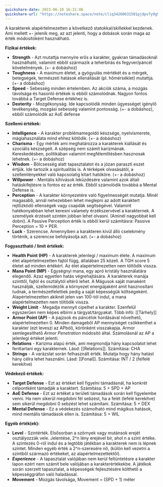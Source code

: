 ```yaml
---
quickshare-date: 2023-06-10 16:21:06
quickshare-url: "https://noteshare.space/note/cliq34260631501pjdpv7y9g9#ZGlNgdehNP+aTNiWjFUm+8nfrwlblpbYZAL53vcyn+w"
---
```

A karakterek alapértelmezetten a következő statokkal/skillekkel kezdenek. Ami mellett +- jelenik meg, az azt jelenti, hogy a dobások során maga az érték módosítóként használható.

**Fizikai értékek:**
- **Strength** - Azt mutattja mennyire erős a karakter, gyakran támadásoknál használható, valamint ebből származik a teherbírás és fegyver/páncél követelmények. (+- a dobáshoz)
- **Toughness** - A maximum életet, a gyógyulás mértékét és a mérgek, betegségek, természeti hatások ellenállását (pl. hőmérséklet) mutattja. (+- a dobáshoz)
- **Speed** - Sebesség minden értelemben. Az akciók száma, a mozgás távolsága és hasonló értékek is ebből számolódnak. Nagyon fontos továbbá a Target Defense értékhez is.
- **Dexterity** - Mozgékonyság. Ide kapcsolódik minden ügyességet igénylő tevékenység, mozgási sebesség valamint pontosság. (+- a dobáshoz), ebből számolódik az AoE defense

**Szellemi értékek:**
- **Intelligence** - A karakter problémamegoldó készsége, nyelvismerete, mágiahasználata mind ehhez kötődik. (+- a dobáshoz)
- **Charisma** - Egy mérték ami meghatározza a karakterek kiállását és szociális készségeit. A szépség nem számít karizmának. Kereskedésben, politikában valamint megfélemlítésben hasznosak lehetnek. (+- a dobáshoz)
- **Wisdom** - Bölcsesség alatt tapasztalatot és a józan paraszti eszet értjük. Ide tartozik a spiritualitás is. A térképek olvasásától, a szellemlényekkel való kapcsolatig kitart hatóköre. (+- a dobáshoz)
- **Willpower** - Mentális kihívások leküzdésére valamint azok általi hatáskifejtésre is fontos ez az érték. Ebből számolódik továbbá a Mental Defense is.
- **Perception** - A karakter környezetére való figyelmességét mutatja. Minél magasabb, annál nehezebben lehet meglepni az adott karaktert rejtőzködő ellenségek vagy csapdák segítségével. Valamint hatékonyabban lehet keresni valamely érzékszervével a karakternek. A személyek érzéseit szintén jobban lehet olvasni. (Aminél nagyobbat kell dobni). A Passive Perception érték is ebből kerül számításra: Passive Perception = 10 + PER.
- **Luck** - Szerencse. Amennyiben a karakteren kívül álló cselekmény történik, a szerencse befolyásolja azt. (+- a dobáshoz)

**Fogyasztható / limit értékek:**
- **Health Point (HP)** - A karakterek jelenlegi / maximum élete. A maximum élet alapértelmezetten fajtól függ, általában 25 közeli. A TGH score 5 életet ad minden értékért. Az élet alapértelmezetten nem töltődik vissza.
- **Mana Point (MP)** - Egységnyi mana, egy apró kristály használatára elegendő. Azaz egyetlen hatás végrehajtására. A karakterek manája szinttől, fajtól és osztálytól eltérő lehet. A Mágusok saját manaként használják, szellemidézők a környezet energiájaként amit hasznosítani tudnak, a természetfelettiek pedig a saját képességük költségeként. Alapértelmezetten akiknél jelen van 100-tól indul, a mana alapértelmezetten nem töltődik vissza.
- **Weight Limit** - Megadja mennyit cipelhet a karakter. Ezenfelül egyszerűen nem képes elbírni a tárgyat/tárgyakat. Több infó: [[Tárhely]]
- **Armor Point (AP)** - A pajzsok és páncélok hordásával növelhető,  alapértelmezetten 0. Minden damageből AP mennyiséget csökkenthet a karakter (ezt leveszi az APból), körönként visszakapja. Armor semlegesíthető *Armor Penetration* módosító által. Számolásnál az AP a jelenlegi értéket jelenti.
- **Relations** - Karizma alapú érték, ami megmondja hány kapcsolatot lehet fenttartani egy karakternek. Lásd: [[Relations]]. Számítása: CHA
- **Strings** - A varázslat során felhasznált érték. Mutatja hogy hány hatást hány célra lehet használni. Lásd: [[Fonal]]. Számítása: INT / 2 (felfelé kerekítve)

**Védekező értékek:**
- **Target Defense** - Ezt az értéket kell figyelni támadásnál, ha konkrét célpontként támadják a karaktert. Számítása: 5 + SPD + AP
- **AoE Defense** - Ezt az értéket a területi támadások során kell figyelembe venni. Ha nem sikerül megdobni fél sebzést, ha a felét (lefelé kerekítve) sem sikerül megdobni 0 sebzést lehet számítani. Számítása: 5 + DEX
- **Mental Defense** - Ez a védekezés számolható mind mágikus hatások, mind mentális támadások ellen is. Számítása: 5 + WIL

**Egyéb érték(ek):**
- **Level** - Szintérték. Elsősorban a szörnyek vagy mutánsok erejét osztályozzák vele. Jelentése, 2^n lény erejével bír, ahol n a szint értéke. A szintezés 0-ról indul és a legtöbb játékban a karakterek nem is lépnek szintet. Minden egyéb érték a 2^n-szeresére nő, (külön kell vezetni a szintből származó értékeket, az alapértelmezettektől).
- ***Experience*** - A tapasztalat valójában nem kerül feltüntetésre a karakter lapon ezért nem számít bele valójában a karakterértékekbe. A játékok során szerzett tapasztalat, a képességek fejlesztésére költhető a képességgráfon való haladással.
- **Movement** - Mozgás távolsága, Movement = (SPD + 1) méter